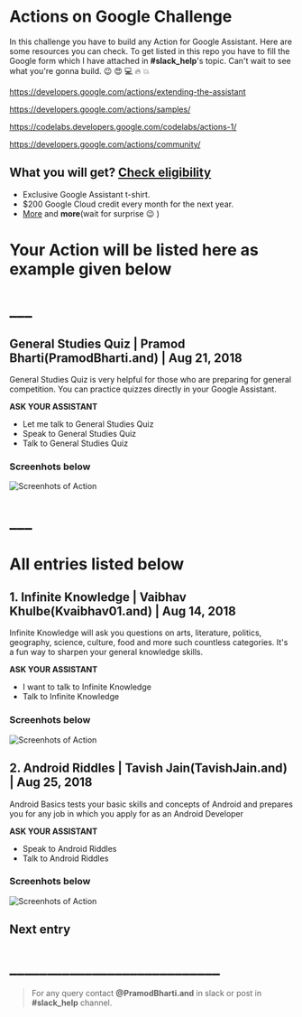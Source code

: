 # Actions on Google Challenge

In this challenge you have to build any Action for Google Assistant. Here are some resources you can check. To get listed in this repo you have to fill the Google form which I have attached in **#slack_help**'s topic. 
Can't wait to see what you're gonna build. :wink: :heart_eyes:
:computer: :fire: :boom: 

https://developers.google.com/actions/extending-the-assistant

https://developers.google.com/actions/samples/

https://codelabs.developers.google.com/codelabs/actions-1/

https://developers.google.com/actions/community/

## What you will get? [Check eligibility](https://developers.google.com/actions/community/faq#eligibility)

* Exclusive Google Assistant t-shirt.
* $200 Google Cloud credit every month for the next year.
* [More](https://developers.google.com/actions/community/overview) and **more**(wait for surprise :wink: )
 
# Your Action will be listed here as example given below

# ___

## General Studies Quiz | Pramod Bharti(PramodBharti.and) | Aug 21, 2018 

General Studies Quiz is very helpful for those who are preparing for general competition. You can practice quizzes directly in your Google Assistant.

**ASK YOUR ASSISTANT**

* Let me talk to General Studies Quiz
* Speak to General Studies Quiz
* Talk to General Studies Quiz

### Screenhots below

![Screenhots of Action](https://github.com/pramodbharti/Actions-on-Google-Challenge/blob/master/screenshots/GeneralStudiesQuiz-PramodBharti.jpeg)

# ___

# All entries listed below

## 1. Infinite Knowledge | Vaibhav Khulbe(Kvaibhav01.and) | Aug 14, 2018 

Infinite Knowledge will ask you questions on arts, literature, politics, geography, science, culture, food and more such countless categories. It's a fun way to sharpen your general knowledge skills. 

**ASK YOUR ASSISTANT**

* I want to talk to Infinite Knowledge
* Talk to Infinite Knowledge

### Screenhots below

![Screenhots of Action](https://github.com/pramodbharti/Actions-on-Google-Challenge/blob/master/screenshots/InfiniteKnowledge-VaibhavKhulbe.jpeg)


## 2. Android Riddles | Tavish Jain(TavishJain.and) | Aug 25, 2018 

Android Basics tests your basic skills and concepts of Android and prepares you for any job in which you apply for as an Android Developer

**ASK YOUR ASSISTANT**

* Speak to Android Riddles
* Talk to Android Riddles

### Screenhots below

![Screenhots of Action](https://github.com/pramodbharti/Actions-on-Google-Challenge/blob/master/screenshots/AndroidRiddles-TavishJain.jpg)


## Next entry



# ____________________________
> For any query contact **@PramodBharti.and** in slack or post in **#slack_help** channel.

